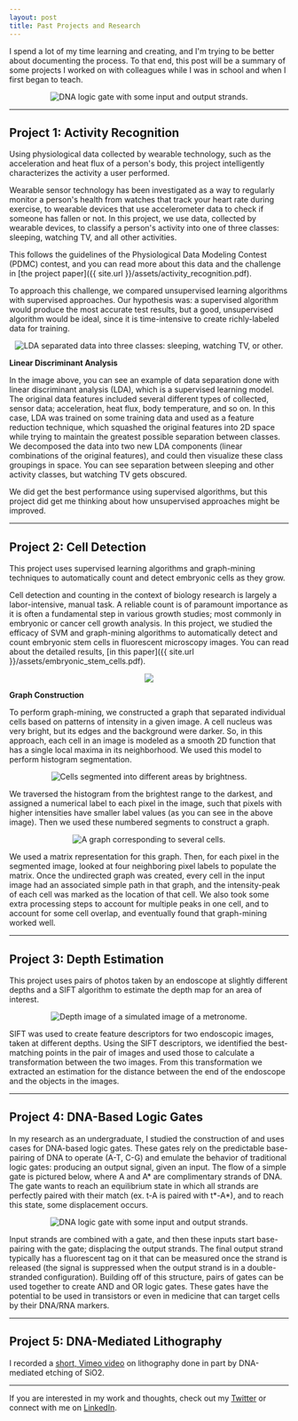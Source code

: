 ```yaml
---
layout: post
title: Past Projects and Research
---
```


I spend a lot of my time learning and creating, and I'm trying to be better about documenting the process. To that end, this post will be a summary of some projects I worked on with colleagues while I was in school and when I first began to teach.
<p align="center"> 
<img src="/assets/dna_gate3.png" alt="DNA logic gate with some input and output strands." >
</p>

<!--more-->

---

## Project 1: Activity Recognition

Using physiological data collected by wearable technology, such as the acceleration and heat flux of a person's body, this project intelligently characterizes the activity a user performed.

Wearable sensor technology has been investigated as a way to regularly monitor a person's health from watches that track your heart rate during exercise, to wearable devices that use accelerometer data to check if someone has fallen or not. In this project, we use data, collected by wearable devices, to classify a person's activity into one of three classes: sleeping, watching TV, and all other activities.

This follows the guidelines of the Physiological Data Modeling Contest (PDMC) contest, and you can read more about this data and the challenge in [the project paper]({{ site.url }}/assets/activity_recognition.pdf).

To approach this challenge, we compared unsupervised learning algorithms with supervised approaches. Our hypothesis was: a supervised algorithm would produce the most accurate test results, but a good, unsupervised algorithm would be ideal, since it is time-intensive to create richly-labeled data for training.

<p align="center"> 
<img src="/assets/activity_rec.png" alt="LDA separated data into three classes: sleeping, watching TV, or other." >
</p>

**Linear Discriminant Analysis**

In the image above, you can see an example of data separation done with linear discriminant analysis (LDA), which is a supervised learning model. The original data features included several different types of collected, sensor data; acceleration, heat flux, body temperature, and so on. In this case, LDA was trained on some training data and used as a feature reduction technique, which squashed the original features into 2D space while trying to maintain the greatest possible separation between classes. We decomposed the data into two new LDA components (linear combinations of the original features), and could then visualize these class groupings in space. You can see separation between sleeping and other activity classes, but watching TV gets obscured.

We did get the best performance using supervised algorithms, but this project did get me thinking about how unsupervised approaches might be improved.

---

## Project 2: Cell Detection

This project uses supervised learning algorithms and graph-mining techniques to automatically count and detect embryonic cells as they grow.

Cell detection and counting in the context of biology research is largely a labor-intensive, manual task. A reliable count is of paramount importance as it is often a fundamental step in various growth studies; most commonly in embryonic or cancer cell growth analysis. In this project, we studied the efficacy of SVM and graph-mining algorithms to automatically detect and count embryonic stem cells in fluorescent microscopy images. You can read about the detailed results, [in this paper]({{ site.url }}/assets/embryonic_stem_cells.pdf).

<p align="center"> 
<img src="/assets/cell_detection_svm.png">
</p>

**Graph Construction**

To perform graph-mining, we constructed a graph that separated individual cells based on patterns of intensity in a given image. A cell nucleus was very bright, but its edges and the background were darker. So, in this approach, each cell in an image is modeled as a smooth 2D function that has a single local maxima in its neighborhood. We used this model to perform histogram segmentation.

<p align="center"> 
<img src="/assets/hist_segmentation.png" alt="Cells segmented into different areas by brightness." >
</p>

We traversed the histogram from the brightest range to the darkest, and assigned a numerical label to each pixel in the image, such that pixels with higher intensities have smaller label values (as you can see in the above image). Then we used these numbered segments to construct a graph.

<p align="center"> 
<img src="/assets/cell_graph.png" alt="A graph corresponding to several cells." >
</p>

We used a matrix representation for this graph. Then, for each pixel in the segmented image, looked at four neighboring pixel labels to populate the matrix. Once the undirected graph was created, every cell in the input image had an associated simple path in that graph, and the intensity-peak of each cell was marked as the location of that cell. 
We also took some extra processing steps to account for multiple peaks in one cell, and to account for some cell overlap, and eventually found that graph-mining worked well.

---

## Project 3: Depth Estimation

This project uses pairs of photos taken by an endoscope at slightly different depths and a SIFT algorithm to estimate the depth map for an area of interest.

<p align="center"> 
<img src="/assets/depth_map.png" alt="Depth image of a simulated image of a metronome." >
</p>

SIFT was used to create feature descriptors for two endoscopic images, taken at different depths. Using the SIFT descriptors, we identified the best-matching points in the pair of images and used those to calculate a transformation between the two images. From this transformation we extracted an estimation for the distance between the end of the endoscope and the objects in the images.

---

## Project 4: DNA-Based Logic Gates

In my research as an undergraduate, I studied the construction of and uses cases for DNA-based logic gates. These gates rely on the predictable base-pairing of DNA to operate (A-T, C-G) and emulate the behavior of traditional logic gates: producing an output signal, given an input. The flow of a simple gate is pictured below, where A and A* are complimentary strands of DNA. The gate wants to reach an equilibrium state in which all strands are perfectly paired with their match (ex. t-A is paired with t\*-A\*), and to reach this state, some displacement occurs.


<p align="center"> 
<img src="/assets/dna_gate3.png" alt="DNA logic gate with some input and output strands." >
</p>

Input strands are combined with a gate, and then these inputs start base-pairing with the gate; displacing the output strands. The final output strand typically has a fluorescent tag on it that can be measured once the strand is released (the signal is suppressed when the output strand is in a double-stranded configuration). Building off of this structure, pairs of gates can be used together to create AND and OR logic gates. These gates have the potential to be used in transistors or even in medicine that can target cells by their DNA/RNA markers.

---

## Project 5: DNA-Mediated Lithography

I recorded a [short, Vimeo video](https://vimeo.com/112122612) on lithography done in part by DNA-mediated etching of SiO2.

---

If you are interested in my work and thoughts, check out my [Twitter](https://twitter.com/cezannecam) or connect with me on [LinkedIn](https://www.linkedin.com/in/cezanne-camacho-422823b2/).


